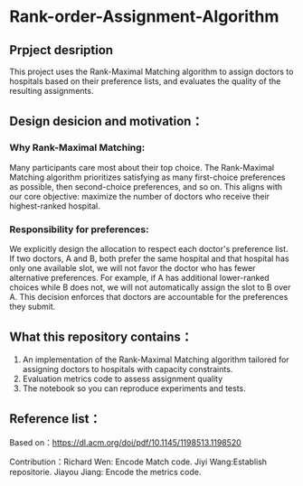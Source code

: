 # Rank-order-Assignment-Algorithm

## Prpject desription

This project uses the Rank-Maximal Matching algorithm to assign doctors to hospitals based on their preference lists, and evaluates the quality of the resulting assignments.

## Design desicion and motivation：
### Why Rank-Maximal Matching: 

Many participants care most about their top choice. The Rank-Maximal Matching algorithm prioritizes satisfying as many first-choice preferences as possible, then second-choice preferences, and so on. This aligns with our core objective: maximize the number of doctors who receive their highest-ranked hospital.

### Responsibility for preferences: 

We explicitly design the allocation to respect each doctor's preference list. If two doctors, A and B, both prefer the same hospital and that hospital has only one available slot, we will not favor the doctor who has fewer alternative preferences. For example, if A has additional lower-ranked choices while B does not, we will not automatically assign the slot to B over A. This decision enforces that doctors are accountable for the preferences they submit.

## What this repository contains：
1. An implementation of the Rank-Maximal Matching algorithm tailored for assigning doctors to hospitals with capacity constraints.
2. Evaluation metrics code to assess assignment quality
3. The notebook so you can reproduce experiments and tests.

## Reference list：
Based on：https://dl.acm.org/doi/pdf/10.1145/1198513.1198520

Contribution：Richard Wen: Encode Match code. Jiyi Wang:Establish repositorie. Jiayou Jiang: Encode the metrics code.
